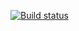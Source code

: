 [![Build status](https://ci.appveyor.com/api/projects/status/7whw5iawr786gsfe/branch/master?svg=true)](https://ci.appveyor.com/project/Veronika-Kulieva/hw-3-web-1/branch/master)
